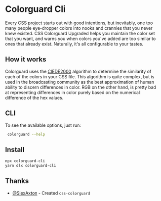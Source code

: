 # Colorguard Cli

Every CSS project starts out with good intentions, but inevitably, one too many people eye-dropper
colors into nooks and crannies that you never knew existed. CSS Colorguard Upgraded helps you maintain the
color set that you want, and warns you when colors you've added are too similar to ones that already
exist. Naturally, it's all configurable to your tastes.

## How it works

Colorguard uses the [CIEDE2000](http://en.wikipedia.org/wiki/Color_difference#CIEDE2000) algorithm to determine
the similarity of each of the colors in your CSS file. This algorithm is quite complex, but is used
in the broadcasting community as the best approximation of human ability to discern differences in
color. RGB on the other hand, is pretty bad at representing differences in color purely based on the
numerical difference of the hex values.

## CLI

To see the available options, just run:

```bash
 colorguard --help
```

## Install

```bash
npx colorguard-cli
yarn dlx colorguard-cli
```

## Thanks

- [@SlexAxton](https://github.com/SlexAxton) - Created `css-colorguard`
